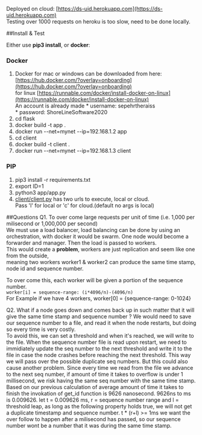 Deployed on cloud: [https://ds-uid.herokuapp.com](https://ds-uid.herokuapp.com)  
Testing over 1000 requests on heroku is too slow, need to be done locally.

##Install & Test

Either use **pip3 install**, or   **docker**:  
  
### Docker
  
  1. Docker for mac or windows can be downloaded from here: [https://hub.docker.com/?overlay=onboarding](https://hub.docker.com/?overlay=onboarding)  
for linux [https://runnable.com/docker/install-docker-on-linux](https://runnable.com/docker/install-docker-on-linux)  
An account is already made
 	* username: sepehrtheraiss   
 	* password: ShoreLineSoftware2020 
 2.  cd flask
 3. docker build -t app .
 4. docker run --net=mynet --ip=192.168.1.2 app
 5. cd client
 6. docker build -t client .
 7. docker run --net=mynet --ip=192.168.1.3 client
 
### PIP
1. pip3 install -r requirements.txt
2. export ID=1
3. python3 app/app.py  
4. [client/client.py](client/client.py) has two urls to execute, local or cloud.   
Pass 'l' for local or 'c' for cloud.(default no args is local)  




##Questions
Q1. To over come large requests per unit of time (i.e. 1,000 per milisecond or 1,000,000 per second)  
We must use a load balancer, load balancing can be done by using an orchestration, with docker it would be swarm.  One node would become a forwarder and manager. Then the load is passed to workers.   
This would create a **problem**, workers are just replication and seem like one from the outside,   
meaning two workers worker1 & worker2 can produce the same time stamp, node id and sequence number.  

To over come this, each worker will be given a portion of the sequence number.  
`worker[i] = sequence-range: (i*4096/n)-(4096/n)`  
For Example if we have 4 workers, worker[0] = {sequence-range: 0-1024} 

Q2. What if a node goes down and comes back up in such matter that it will give the same time stamp and sequence number ?
	We would need to save our sequence number to a file, and read it when the node restarts, but doing so every time is very costly.  
	To avoid this, we can set a threshold and when it's reached, we will write to the file. When the sequence number file is read
	upon restart, we need to immidiately update the seq number to the next threshold and write it to the file in case the node crashes before
	reaching the next threshold. 
	This way we will pass over the possible duplicate seq numbers. But this could also cause another problem.
	Since every time we read from the file we advance to the next seq number, if amount of time it takes to overflow is under 1 millisecond, 
	we risk having the same seq number with the same time stamp.  
	Based on our previous calculation of average amount of time it takes to finish the invokation of get_id function is 9626 nanosecond.
	9626ns to ms is 0.009626. 
	let t = 0.009626 ms,  r = sequence number range and l = threshold leap, as long as the following property holds true, we will not get a 
	duplicate timestamp and sequence number.
	t * (r+l) >= 1ms
	we want the over follow to happen after a milisecond has passed, so our sequence number wont be a number that it was during the same time stamp.
	

